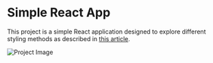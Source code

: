 # Simple React App

This project is a simple React application designed to explore different styling methods as described in [this article](https://codeburst.io/4-four-ways-to-style-react-components-ac6f323da822).

![Project Image](image.png)
